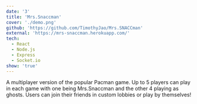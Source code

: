 ```yaml
---
date: '3'
title: 'Mrs.Snaccman'
cover: './demo.png'
github: 'https://github.com/TimothyJao/Mrs.SNACCman'
external: 'https://mrs-snaccman.herokuapp.com/'
tech:
  - React
  - Node.js
  - Express
  - Socket.io
show: 'true'
---
```


A multiplayer version of the popular Pacman game. Up to 5 players can play in each game with one being Mrs.Snaccman and the other 4 playing as ghosts. Users can join their friends in custom lobbies or play by themselves!
